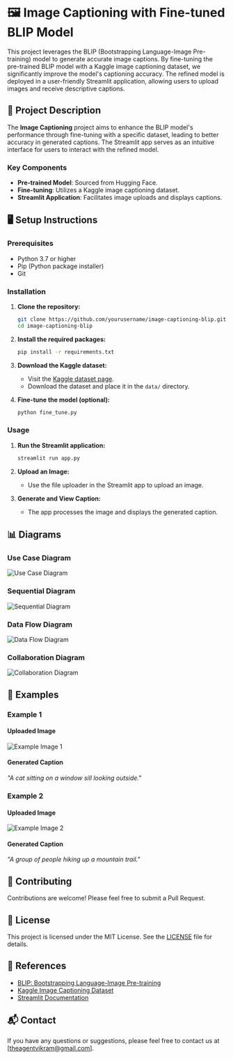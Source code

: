 # 🖼️ Image Captioning with Fine-tuned BLIP Model

This project leverages the BLIP (Bootstrapping Language-Image Pre-training) model to generate accurate image captions. By fine-tuning the pre-trained BLIP model with a Kaggle image captioning dataset, we significantly improve the model's captioning accuracy. The refined model is deployed in a user-friendly Streamlit application, allowing users to upload images and receive descriptive captions.

## 📄 Project Description

The **Image Captioning** project aims to enhance the BLIP model's performance through fine-tuning with a specific dataset, leading to better accuracy in generated captions. The Streamlit app serves as an intuitive interface for users to interact with the refined model.

### Key Components

- **Pre-trained Model**: Sourced from Hugging Face.
- **Fine-tuning**: Utilizes a Kaggle image captioning dataset.
- **Streamlit Application**: Facilitates image uploads and displays captions.

## 🖥️ Setup Instructions

### Prerequisites

- Python 3.7 or higher
- Pip (Python package installer)
- Git

### Installation

1. **Clone the repository:**
    ```sh
    git clone https://github.com/yourusername/image-captioning-blip.git
    cd image-captioning-blip
    ```

2. **Install the required packages:**
    ```sh
    pip install -r requirements.txt
    ```

3. **Download the Kaggle dataset:**
    - Visit the [Kaggle dataset page](https://www.kaggle.com/datasets/jpawan33/kag100-image-captioning-dataset).
    - Download the dataset and place it in the `data/` directory.

4. **Fine-tune the model (optional):**
    ```sh
    python fine_tune.py
    ```

### Usage

1. **Run the Streamlit application:**
    ```sh
    streamlit run app.py
    ```

2. **Upload an Image:**
    - Use the file uploader in the Streamlit app to upload an image.

3. **Generate and View Caption:**
    - The app processes the image and displays the generated caption.

## 📊 Diagrams

### Use Case Diagram
![Use Case Diagram](images/use_case_diagram.png)

### Sequential Diagram
![Sequential Diagram](images/sequential_diagram.png)

### Data Flow Diagram
![Data Flow Diagram](images/data_flow_diagram.png)

### Collaboration Diagram
![Collaboration Diagram](images/collaboration_diagram.png)

## 📝 Examples

### Example 1

#### Uploaded Image
![Example Image 1](images/image1.png)

#### Generated Caption
*"A cat sitting on a window sill looking outside."*

### Example 2

#### Uploaded Image
![Example Image 2](images/image2.png)

#### Generated Caption
*"A group of people hiking up a mountain trail."*

## 🤝 Contributing

Contributions are welcome! Please feel free to submit a Pull Request.

## 📜 License

This project is licensed under the MIT License. See the [LICENSE](LICENSE) file for details.

## 🔗 References

- [BLIP: Bootstrapping Language-Image Pre-training](https://paperswithcode.com/paper/bootstrapping-language-image-pre-training)
- [Kaggle Image Captioning Dataset](https://www.kaggle.com/datasets/jpawan33/kag100-image-captioning-dataset)
- [Streamlit Documentation](https://docs.streamlit.io/)

## 📬 Contact

If you have any questions or suggestions, please feel free to contact us at [theagentvikram@gmail.com].
